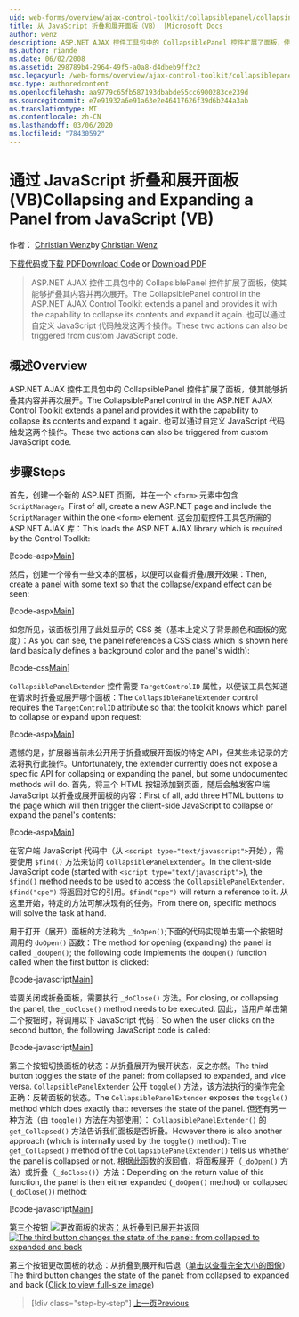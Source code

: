 ```yaml
---
uid: web-forms/overview/ajax-control-toolkit/collapsiblepanel/collapsing-and-expanding-a-panel-from-javascript-vb
title: 从 JavaScript 折叠和展开面板（VB） |Microsoft Docs
author: wenz
description: ASP.NET AJAX 控件工具包中的 CollapsiblePanel 控件扩展了面板，使其能够折叠其内容并将其展开 。
ms.author: riande
ms.date: 06/02/2008
ms.assetid: 298789b4-2964-49f5-a0a8-d4dbeb9ff2c2
msc.legacyurl: /web-forms/overview/ajax-control-toolkit/collapsiblepanel/collapsing-and-expanding-a-panel-from-javascript-vb
msc.type: authoredcontent
ms.openlocfilehash: aa9779c65fb587193dbabde55cc6900283ce239d
ms.sourcegitcommit: e7e91932a6e91a63e2e46417626f39d6b244a3ab
ms.translationtype: MT
ms.contentlocale: zh-CN
ms.lasthandoff: 03/06/2020
ms.locfileid: "78430592"
---
```

# <a name="collapsing-and-expanding-a-panel-from-javascript-vb"></a><span data-ttu-id="fd591-103">通过 JavaScript 折叠和展开面板 (VB)</span><span class="sxs-lookup"><span data-stu-id="fd591-103">Collapsing and Expanding a Panel from JavaScript (VB)</span></span>

<span data-ttu-id="fd591-104">作者： [Christian Wenz](https://github.com/wenz)</span><span class="sxs-lookup"><span data-stu-id="fd591-104">by [Christian Wenz](https://github.com/wenz)</span></span>

<span data-ttu-id="fd591-105">[下载代码](https://download.microsoft.com/download/8/a/a/8aab3c3e-de6f-463f-805c-5fda567eef6e/CollapsiblePanel1.vb.zip)或[下载 PDF](https://download.microsoft.com/download/b/6/a/b6ae89ee-df69-4c87-9bfb-ad1eb2b23373/collapsiblepanel1VB.pdf)</span><span class="sxs-lookup"><span data-stu-id="fd591-105">[Download Code](https://download.microsoft.com/download/8/a/a/8aab3c3e-de6f-463f-805c-5fda567eef6e/CollapsiblePanel1.vb.zip) or [Download PDF](https://download.microsoft.com/download/b/6/a/b6ae89ee-df69-4c87-9bfb-ad1eb2b23373/collapsiblepanel1VB.pdf)</span></span>

> <span data-ttu-id="fd591-106">ASP.NET AJAX 控件工具包中的 CollapsiblePanel 控件扩展了面板，使其能够折叠其内容并再次展开。</span><span class="sxs-lookup"><span data-stu-id="fd591-106">The CollapsiblePanel control in the ASP.NET AJAX Control Toolkit extends a panel and provides it with the capability to collapse its contents and expand it again.</span></span> <span data-ttu-id="fd591-107">也可以通过自定义 JavaScript 代码触发这两个操作。</span><span class="sxs-lookup"><span data-stu-id="fd591-107">These two actions can also be triggered from custom JavaScript code.</span></span>

## <a name="overview"></a><span data-ttu-id="fd591-108">概述</span><span class="sxs-lookup"><span data-stu-id="fd591-108">Overview</span></span>

<span data-ttu-id="fd591-109">ASP.NET AJAX 控件工具包中的 CollapsiblePanel 控件扩展了面板，使其能够折叠其内容并再次展开。</span><span class="sxs-lookup"><span data-stu-id="fd591-109">The CollapsiblePanel control in the ASP.NET AJAX Control Toolkit extends a panel and provides it with the capability to collapse its contents and expand it again.</span></span> <span data-ttu-id="fd591-110">也可以通过自定义 JavaScript 代码触发这两个操作。</span><span class="sxs-lookup"><span data-stu-id="fd591-110">These two actions can also be triggered from custom JavaScript code.</span></span>

## <a name="steps"></a><span data-ttu-id="fd591-111">步骤</span><span class="sxs-lookup"><span data-stu-id="fd591-111">Steps</span></span>

<span data-ttu-id="fd591-112">首先，创建一个新的 ASP.NET 页面，并在一个 `<form>` 元素中包含 `ScriptManager`。</span><span class="sxs-lookup"><span data-stu-id="fd591-112">First of all, create a new ASP.NET page and include the `ScriptManager` within the one `<form>` element.</span></span> <span data-ttu-id="fd591-113">这会加载控件工具包所需的 ASP.NET AJAX 库：</span><span class="sxs-lookup"><span data-stu-id="fd591-113">This loads the ASP.NET AJAX library which is required by the Control Toolkit:</span></span>

[!code-aspx[Main](collapsing-and-expanding-a-panel-from-javascript-vb/samples/sample1.aspx)]

<span data-ttu-id="fd591-114">然后，创建一个带有一些文本的面板，以便可以查看折叠/展开效果：</span><span class="sxs-lookup"><span data-stu-id="fd591-114">Then, create a panel with some text so that the collapse/expand effect can be seen:</span></span>

[!code-aspx[Main](collapsing-and-expanding-a-panel-from-javascript-vb/samples/sample2.aspx)]

<span data-ttu-id="fd591-115">如您所见，该面板引用了此处显示的 CSS 类（基本上定义了背景颜色和面板的宽度）：</span><span class="sxs-lookup"><span data-stu-id="fd591-115">As you can see, the panel references a CSS class which is shown here (and basically defines a background color and the panel's width):</span></span>

[!code-css[Main](collapsing-and-expanding-a-panel-from-javascript-vb/samples/sample3.css)]

<span data-ttu-id="fd591-116">`CollapsiblePanelExtender` 控件需要 `TargetControlID` 属性，以便该工具包知道在请求时折叠或展开哪个面板：</span><span class="sxs-lookup"><span data-stu-id="fd591-116">The `CollapsiblePanelExtender` control requires the `TargetControlID` attribute so that the toolkit knows which panel to collapse or expand upon request:</span></span>

[!code-aspx[Main](collapsing-and-expanding-a-panel-from-javascript-vb/samples/sample4.aspx)]

<span data-ttu-id="fd591-117">遗憾的是，扩展器当前未公开用于折叠或展开面板的特定 API，但某些未记录的方法将执行此操作。</span><span class="sxs-lookup"><span data-stu-id="fd591-117">Unfortunately, the extender currently does not expose a specific API for collapsing or expanding the panel, but some undocumented methods will do.</span></span> <span data-ttu-id="fd591-118">首先，将三个 HTML 按钮添加到页面，随后会触发客户端 JavaScript 以折叠或展开面板的内容：</span><span class="sxs-lookup"><span data-stu-id="fd591-118">First of all, add three HTML buttons to the page which will then trigger the client-side JavaScript to collapse or expand the panel's contents:</span></span>

[!code-aspx[Main](collapsing-and-expanding-a-panel-from-javascript-vb/samples/sample5.aspx)]

<span data-ttu-id="fd591-119">在客户端 JavaScript 代码中（从 `<script type="text/javascript">`开始），需要使用 `$find()` 方法来访问 `CollapsiblePanelExtender`。</span><span class="sxs-lookup"><span data-stu-id="fd591-119">In the client-side JavaScript code (started with `<script type="text/javascript">`), the `$find()` method needs to be used to access the `CollapsiblePanelExtender`.</span></span> <span data-ttu-id="fd591-120">`$find("cpe")` 将返回对它的引用。</span><span class="sxs-lookup"><span data-stu-id="fd591-120">`$find("cpe")` will return a reference to it.</span></span> <span data-ttu-id="fd591-121">从这里开始，特定的方法可解决现有的任务。</span><span class="sxs-lookup"><span data-stu-id="fd591-121">From there on, specific methods will solve the task at hand.</span></span>

<span data-ttu-id="fd591-122">用于打开（展开）面板的方法称为 `_doOpen()`;下面的代码实现单击第一个按钮时调用的 `doOpen()` 函数：</span><span class="sxs-lookup"><span data-stu-id="fd591-122">The method for opening (expanding) the panel is called `_doOpen()`; the following code implements the `doOpen()` function called when the first button is clicked:</span></span>

[!code-javascript[Main](collapsing-and-expanding-a-panel-from-javascript-vb/samples/sample6.js)]

<span data-ttu-id="fd591-123">若要关闭或折叠面板，需要执行 `_doClose()` 方法。</span><span class="sxs-lookup"><span data-stu-id="fd591-123">For closing, or collapsing the panel, the `_doClose()` method needs to be executed.</span></span> <span data-ttu-id="fd591-124">因此，当用户单击第二个按钮时，将调用以下 JavaScript 代码：</span><span class="sxs-lookup"><span data-stu-id="fd591-124">So when the user clicks on the second button, the following JavaScript code is called:</span></span>

[!code-javascript[Main](collapsing-and-expanding-a-panel-from-javascript-vb/samples/sample7.js)]

<span data-ttu-id="fd591-125">第三个按钮切换面板的状态：从折叠展开为展开状态，反之亦然。</span><span class="sxs-lookup"><span data-stu-id="fd591-125">The third button toggles the state of the panel: from collapsed to expanded, and vice versa.</span></span> <span data-ttu-id="fd591-126">`CollapsiblePanelExtender` 公开 `toggle()` 方法，该方法执行的操作完全正确：反转面板的状态。</span><span class="sxs-lookup"><span data-stu-id="fd591-126">The `CollapsiblePanelExtender` exposes the `toggle()` method which does exactly that: reverses the state of the panel.</span></span> <span data-ttu-id="fd591-127">但还有另一种方法（由 `toggle()` 方法在内部使用）： `CollapsiblePanelExtender()` 的 `get_Collapsed()` 方法告诉我们面板是否折叠。</span><span class="sxs-lookup"><span data-stu-id="fd591-127">However there is also another approach (which is internally used by the `toggle()` method): The `get_Collapsed()` method of the `CollapsiblePanelExtender()` tells us whether the panel is collapsed or not.</span></span> <span data-ttu-id="fd591-128">根据此函数的返回值，将面板展开（`_doOpen()` 方法）或折叠（`_doClose()`）方法：</span><span class="sxs-lookup"><span data-stu-id="fd591-128">Depending on the return value of this function, the panel is then either expanded (`_doOpen()` method) or collapsed (`_doClose()`) method:</span></span>

[!code-javascript[Main](collapsing-and-expanding-a-panel-from-javascript-vb/samples/sample8.js)]

<span data-ttu-id="fd591-129">[第三个按钮 ![更改面板的状态：从折叠到已展开并返回](collapsing-and-expanding-a-panel-from-javascript-vb/_static/image2.png)](collapsing-and-expanding-a-panel-from-javascript-vb/_static/image1.png)</span><span class="sxs-lookup"><span data-stu-id="fd591-129">[![The third button changes the state of the panel: from collapsed to expanded and back](collapsing-and-expanding-a-panel-from-javascript-vb/_static/image2.png)](collapsing-and-expanding-a-panel-from-javascript-vb/_static/image1.png)</span></span>

<span data-ttu-id="fd591-130">第三个按钮更改面板的状态：从折叠到展开和后退（[单击以查看完全大小的图像](collapsing-and-expanding-a-panel-from-javascript-vb/_static/image3.png)）</span><span class="sxs-lookup"><span data-stu-id="fd591-130">The third button changes the state of the panel: from collapsed to expanded and back ([Click to view full-size image](collapsing-and-expanding-a-panel-from-javascript-vb/_static/image3.png))</span></span>

> [!div class="step-by-step"]
> [<span data-ttu-id="fd591-131">上一页</span><span class="sxs-lookup"><span data-stu-id="fd591-131">Previous</span></span>](collapsing-and-expanding-a-panel-from-javascript-cs.md)
